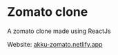# Zomato clone

A zomato clone made using ReactJs

Website: [akku-zomato.netlify.app](https://akku-zomato.netlify.app/)
